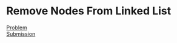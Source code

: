 # Remove Nodes From Linked List
[Problem](https://leetcode.com/problems/remove-nodes-from-linked-list/description/)  
[Submission](../../../results/RemoveNodesFromLinkedListSubmission.png)  
